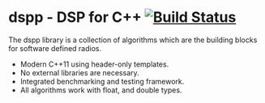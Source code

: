 # dspp - DSP for C++ [![Build Status](https://travis-ci.org/AE9RB/dspp.png?branch=master)](https://travis-ci.org/AE9RB/dspp)


The dspp library is a collection of algorithms which are
the building blocks for software defined radios.

 * Modern C++11 using header-only templates.
 * No external libraries are necessary.
 * Integrated benchmarking and testing framework.
 * All algorithms work with float, and double types.
